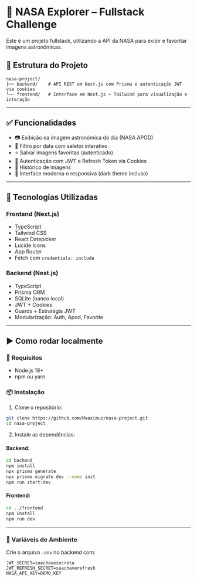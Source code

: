 
# 🚀 NASA Explorer – Fullstack Challenge

Este é um projeto fullstack, utilizando a API da NASA para exibir e favoritar imagens astronômicas.

## 📁 Estrutura do Projeto

```
nasa-project/
├── backend/    # API REST em Nest.js com Prisma e autenticação JWT via cookies
└── frontend/   # Interface em Next.js + Tailwind para visualização e interação
```

---

## ✅ Funcionalidades

- 📷 Exibição da imagem astronômica do dia (NASA APOD)
- 📅 Filtro por data com seletor interativo
- ⭐ Salvar imagens favoritas (autenticado)
- 🔐 Autenticação com JWT e Refresh Token via Cookies
- 📜 Histórico de imagens
- 🎨 Interface moderna e responsiva (dark theme incluso)

---

## 🧪 Tecnologias Utilizadas

### Frontend (Next.js)
- TypeScript
- Tailwind CSS
- React Datepicker
- Lucide Icons
- App Router
- Fetch com `credentials: include`

### Backend (Nest.js)
- TypeScript
- Prisma ORM
- SQLite (banco local)
- JWT + Cookies
- Guards + Estratégia JWT
- Modularização: Auth, Apod, Favorite

---

## ▶️ Como rodar localmente

### 🔧 Requisitos

- Node.js 18+
- npm ou yarn

### 📦 Instalação

1. Clone o repositório:
```bash
git clone https://github.com/Maaximuz/nasa-project.git
cd nasa-project
```

2. Instale as dependências:

#### Backend:
```bash
cd backend
npm install
npx prisma generate
npx prisma migrate dev --name init
npm run start:dev
```

#### Frontend:
```bash
cd ../frontend
npm install
npm run dev
```

---

### 🔐 Variáveis de Ambiente

Crie o arquivo `.env` no backend com:

```
JWT_SECRET=suachavesecreta
JWT_REFRESH_SECRET=suachaverefresh
NASA_API_KEY=DEMO_KEY
```
